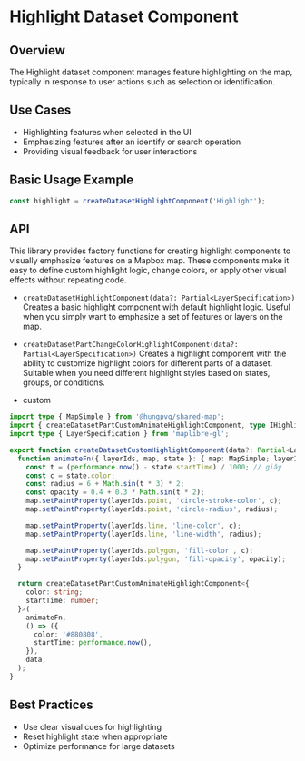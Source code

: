 # Highlight Dataset Component

## Overview

The Highlight dataset component manages feature highlighting on the map, typically in response to user actions such as selection or identification.

## Use Cases

- Highlighting features when selected in the UI
- Emphasizing features after an identify or search operation
- Providing visual feedback for user interactions

## Basic Usage Example

```typescript
const highlight = createDatasetHighlightComponent('Highlight');
```

## API

This library provides factory functions for creating highlight components to visually emphasize features on a Mapbox map.
These components make it easy to define custom highlight logic, change colors, or apply other visual effects without repeating code.

- `createDatasetHighlightComponent(data?: Partial<LayerSpecification>)`
  Creates a basic highlight component with default highlight logic. Useful when you simply want to emphasize a set of features or layers on the map.

- `createDatasetPartChangeColorHighlightComponent(data?: Partial<LayerSpecification>)`
  Creates a highlight component with the ability to customize highlight colors for different parts of a dataset. Suitable when you need different highlight styles based on states, groups, or conditions.

- custom

```ts
import type { MapSimple } from '@hungpvq/shared-map';
import { createDatasetPartCustomAnimateHighlightComponent, type IHighlightView } from '@hungpvq/vue-map-dataset';
import type { LayerSpecification } from 'maplibre-gl';

export function createDatasetCustomHighlightComponent(data?: Partial<LayerSpecification>): IHighlightView {
  function animateFn({ layerIds, map, state }: { map: MapSimple; layerIds: Record<string, string>; state: { color: string; startTime: number } }) {
    const t = (performance.now() - state.startTime) / 1000; // giây
    const c = state.color;
    const radius = 6 + Math.sin(t * 3) * 2;
    const opacity = 0.4 + 0.3 * Math.sin(t * 2);
    map.setPaintProperty(layerIds.point, 'circle-stroke-color', c);
    map.setPaintProperty(layerIds.point, 'circle-radius', radius);

    map.setPaintProperty(layerIds.line, 'line-color', c);
    map.setPaintProperty(layerIds.line, 'line-width', radius);

    map.setPaintProperty(layerIds.polygon, 'fill-color', c);
    map.setPaintProperty(layerIds.polygon, 'fill-opacity', opacity);
  }

  return createDatasetPartCustomAnimateHighlightComponent<{
    color: string;
    startTime: number;
  }>(
    animateFn,
    () => ({
      color: '#880808',
      startTime: performance.now(),
    }),
    data,
  );
}
```

## Best Practices

- Use clear visual cues for highlighting
- Reset highlight state when appropriate
- Optimize performance for large datasets
